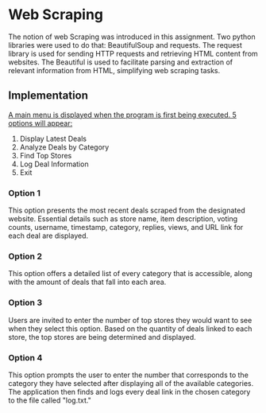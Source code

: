 # Web Scraping
The notion of web Scraping was introduced in this assignment. Two python libraries were used to do that: BeautifulSoup and requests.
The request library is used for sending HTTP requests and retrieving HTML content from websites. The Beautiful is used
to facilitate parsing and extraction of relevant information from HTML, simplifying web scraping tasks.

## Implementation
<u>A main menu is displayed when the program is first being executed.
5 options will appear:</u>
1. Display Latest Deals
2. Analyze Deals by Category
3. Find Top Stores
4. Log Deal Information
5. Exit

### Option 1
This option presents the most recent deals scraped from the designated website. 
Essential details such as store name, item description, voting counts, username, timestamp, category, replies, views, and URL link for each deal are displayed.

### Option 2
This option offers a detailed list of every category that is accessible, along with the amount of deals that fall into each area. 
### Option 3
Users are invited to enter the number of top stores they would want to see when they select this option. 
Based on the quantity of deals linked to each store, the top stores are being determined and displayed.
### Option 4
This option prompts the user to enter the number that corresponds to the category they have selected after displaying all of the available categories. 
The application then finds and logs every deal link in the chosen category to the file called "log.txt." 
